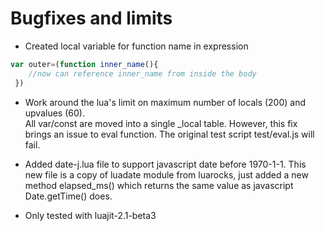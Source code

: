 Bugfixes and limits
==========
-  Created local variable for function name in expression
```js
var outer=(function inner_name(){
    //now can reference inner_name from inside the body
 }) 

```
-  Work around the lua's limit on maximum number of locals (200) and upvalues (60).  
   All var/const are moved into a single _local<stacknumber> table. However, this fix brings an issue to eval function. The original test script test/eval.js will fail.

-  Added date-j.lua file to support javascript date before 1970-1-1. This new file is 
   a copy of luadate module from luarocks, just added a new method elapsed_ms() which returns the same value as javascript Date.getTime() does.

- Only tested with luajit-2.1-beta3


